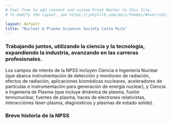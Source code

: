 ```yaml
---
# Feel free to add content and custom Front Matter to this file.
# To modify the layout, see https://jekyllrb.com/docs/themes/#overriding-theme-defaults

layout: default
title: "Nuclear & Plasma Sciences Society Costa Rica"
---
```


### Trabajando juntos, utilizando la ciencia y la tecnología, expandiendo la industria, avanzando en las carreras profesionales.

Los campos de interés de la NPSS incluyen Ciencia e Ingeniería Nuclear (que abarca instrumentación de detección y monitoreo de radiación, efectos de radiación, aplicaciones biomédicas nucleares, aceleradores de partículas e instrumentación para generación de energía nuclear), y Ciencia e Ingeniería de Plasma (que incluye dinámica de plasma, fusión termonuclear, fuentes de plasma, haces de electrones relativistas, interacciones láser-plasma, diagnósticos y plasmas de estado sólido).



<div class="toggles__toggle toggle toggle--closed" id="about-canps-a-brief-history-of-canps">
						<h3 class="toggle__trigger toggle--closed__trigger">Breve historia de la NPSS</h3>
						<div class="toggle__content toggle--closed__content" style="display: none;">
				La Nuclear and Plasma Sciences Society (NPSS) fue fundada en 1949 como un grupo técnico del Institute of Radio Engineers (IRE), que más tarde se convirtió en el Institute of Electrical and Electronics Engineers (IEEE). La NPSS se formó para reunir a los profesionales que trabajan en las áreas de ciencias nucleares y de plasma, con el fin de intercambiar conocimientos y promover el desarrollo de estas disciplinas.

A lo largo de los años, la NPSS ha crecido y se ha expandido en sus áreas de interés, incluyendo la ciencia y la ingeniería nuclear, la física de plasma, la tecnología de la radiación y la ingeniería de aceleradores de partículas. La sociedad ha patrocinado una serie de conferencias y eventos en todo el mundo para reunir a los expertos en estos campos y discutir los últimos avances y desarrollos.

Además, la NPSS ha publicado varios journals científicos, incluyendo Transactions on Nuclear Science, Transactions on Plasma Science, y Transactions on Radiation and Plasma Medical Sciences, que presentan las últimas investigaciones y avances en estas disciplinas. La sociedad también ha establecido una serie de premios y becas para reconocer a los individuos y equipos que han hecho contribuciones significativas en estas áreas.

Hoy en día, la NPSS sigue siendo una organización líder en ciencias nucleares y de plasma, trabajando para promover el avance de la tecnología y el conocimiento en estos campos y fomentar el desarrollo profesional de sus miembros.
			</div>
		</div>